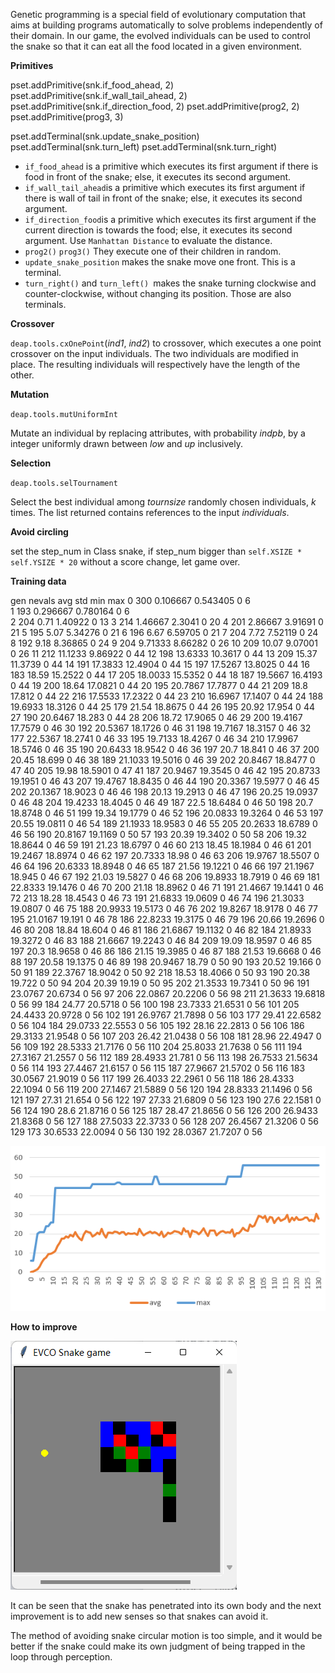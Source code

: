 Genetic programming is a special field of evolutionary computation that aims at building programs automatically to solve problems independently of their domain. In our game, the evolved individuals can be used to control  the snake so that it can eat all the food located in a given environment.

**Primitives**

pset.addPrimitive(snk.if_food_ahead, 2)
pset.addPrimitive(snk.if_wall_tail_ahead, 2)
pset.addPrimitive(snk.if_direction_food, 2)
pset.addPrimitive(prog2, 2)
pset.addPrimitive(prog3, 3)

pset.addTerminal(snk.update_snake_position)
pset.addTerminal(snk.turn_left)
pset.addTerminal(snk.turn_right)

- `if_food_ahead` is a primitive which executes its first argument if there is food in front of the snake; else, it executes its second argument.
- `if_wall_tail_ahead`is a primitive which executes its first argument if there is wall of tail in front of the snake; else, it executes its second argument.
- `if_direction_food`is a primitive which executes its first argument if the current direction is towards the food; else, it executes its second argument. Use `Manhattan Distance` to evaluate the distance.
- `prog2()` `prog3()` They execute one of their children in random.
- `update_snake_position` makes the snake move one front. This is a terminal.
- `turn_right()` and `turn_left() `makes the snake turning clockwise and counter-clockwise, without changing its position. Those are also terminals.

**Crossover**

`deap.tools.cxOnePoint`(*ind1*, *ind2*) to crossover, which executes a one point crossover on the input individuals. The two individuals are modified in place. The resulting individuals will respectively have the length of the other.

**Mutation**

`deap.tools.mutUniformInt`

Mutate an individual by replacing attributes, with probability *indpb*, by a integer uniformly drawn between *low* and *up* inclusively.

**Selection**

`deap.tools.selTournament`

Select the best individual among *tournsize* randomly chosen individuals, *k* times. The list returned contains references to the input *individuals*.

**Avoid circling**

set the step_num in Class snake, if step_num bigger than `self.XSIZE * self.YSIZE * 20` without a score change, let game over.

**Training data**

gen	nevals	avg     	std     	min	max
0  	300   	0.106667	0.543405	0  	6  
1  	193   	0.296667	0.780164	0  	6  
2  	204   	0.71    	1.40922 	0  	13 
3  	214   	1.46667 	2.3041  	0  	20 
4  	201   	2.86667 	3.91691 	0  	21 
5  	195   	5.07    	5.34276 	0  	21 
6  	196   	6.67    	6.59705 	0  	21 
7  	204   	7.72    	7.52119 	0  	24 
8  	192   	9.18    	8.36865 	0  	24 
9  	204   	9.71333 	8.66282 	0  	26 
10 	209   	10.07   	9.07001 	0  	26 
11 	212   	11.1233 	9.86922 	0  	44 
12 	198   	13.6333 	10.3617 	0  	44 
13 	209   	15.37   	11.3739 	0  	44 
14 	191   	17.3833 	12.4904 	0  	44 
15 	197   	17.5267 	13.8025 	0  	44 
16 	183   	18.59   	15.2522 	0  	44 
17 	205   	18.0033 	15.5352 	0  	44 
18 	187   	19.5667 	16.4193 	0  	44 
19 	200   	18.64   	17.0821 	0  	44 
20 	195   	20.7867 	17.7877 	0  	44 
21 	209   	18.8    	17.812  	0  	44 
22 	216   	17.5533 	17.2322 	0  	44 
23 	210   	16.6967 	17.1407 	0  	44 
24 	188   	19.6933 	18.3126 	0  	44 
25 	179   	21.54   	18.8675 	0  	44 
26 	195   	20.92   	17.954  	0  	44 
27 	190   	20.6467 	18.283  	0  	44 
28 	206   	18.72   	17.9065 	0  	46 
29 	200   	19.4167 	17.7579 	0  	46 
30 	192   	20.5367 	18.1726 	0  	46 
31 	198   	19.7167 	18.3157 	0  	46 
32 	177   	22.5367 	18.2741 	0  	46 
33 	195   	19.7133 	18.4267 	0  	46 
34 	210   	17.9967 	18.5746 	0  	46 
35 	190   	20.6433 	18.9542 	0  	46 
36 	197   	20.7    	18.841  	0  	46 
37 	200   	20.45   	18.699  	0  	46 
38 	189   	21.1033 	19.5016 	0  	46 
39 	202   	20.8467 	18.8477 	0  	47 
40 	205   	19.98   	18.5901 	0  	47 
41 	187   	20.9467 	19.3545 	0  	46 
42 	195   	20.8733 	19.1951 	0  	46 
43 	207   	19.4767 	18.8435 	0  	46 
44 	190   	20.3367 	19.5977 	0  	46 
45 	202   	20.1367 	18.9023 	0  	46 
46 	198   	20.13   	19.2913 	0  	46 
47 	196   	20.25   	19.0937 	0  	46 
48 	204   	19.4233 	18.4045 	0  	46 
49 	187   	22.5    	18.6484 	0  	46 
50 	198   	20.7    	18.8748 	0  	46 
51 	199   	19.34   	19.1779 	0  	46 
52 	196   	20.0833 	19.3264 	0  	46 
53 	197   	20.55   	19.0811 	0  	46 
54 	189   	21.1933 	18.9583 	0  	46 
55 	205   	20.2633 	18.6789 	0  	46 
56 	190   	20.8167 	19.1169 	0  	50 
57 	193   	20.39   	19.3402 	0  	50 
58 	206   	19.32   	18.8644 	0  	46 
59 	191   	21.23   	18.6797 	0  	46 
60 	213   	18.45   	18.1984 	0  	46 
61 	201   	19.2467 	18.8974 	0  	46 
62 	197   	20.7333 	18.98   	0  	46 
63 	206   	19.9767 	18.5507 	0  	46 
64 	196   	20.6333 	18.8948 	0  	46 
65 	187   	21.56   	19.1221 	0  	46 
66 	197   	21.1967 	18.945  	0  	46 
67 	192   	21.03   	19.5827 	0  	46 
68 	206   	19.8933 	18.7919 	0  	46 
69 	181   	22.8333 	19.1476 	0  	46 
70 	200   	21.18   	18.8962 	0  	46 
71 	191   	21.4667 	19.1441 	0  	46 
72 	213   	18.28   	18.4543 	0  	46 
73 	191   	21.6833 	19.0609 	0  	46 
74 	196   	21.3033 	19.0807 	0  	46 
75 	188   	20.9933 	19.5173 	0  	46 
76 	202   	19.8267 	18.9178 	0  	46 
77 	195   	21.0167 	19.191  	0  	46 
78 	186   	22.8233 	19.3175 	0  	46 
79 	196   	20.66   	19.2696 	0  	46 
80 	208   	18.84   	18.604  	0  	46 
81 	186   	21.6867 	19.1132 	0  	46 
82 	184   	21.8933 	19.3272 	0  	46 
83 	188   	21.6667 	19.2243 	0  	46 
84 	209   	19.09   	18.9597 	0  	46 
85 	197   	20.3    	18.9658 	0  	46 
86 	186   	21.15   	19.3985 	0  	46 
87 	188   	21.53   	19.6668 	0  	46 
88 	197   	20.58   	19.1375 	0  	46 
89 	198   	20.9467 	18.79   	0  	50 
90 	193   	20.52   	19.166  	0  	50 
91 	189   	22.3767 	18.9042 	0  	50 
92 	218   	18.53   	18.4066 	0  	50 
93 	190   	20.38   	19.722  	0  	50 
94 	204   	20.39   	19.19   	0  	50 
95 	202   	21.3533 	19.7341 	0  	50 
96 	191   	23.0767 	20.6734 	0  	56 
97 	206   	22.0867 	20.2206 	0  	56 
98 	211   	21.3633 	19.6818 	0  	56 
99 	184   	24.77   	20.5718 	0  	56 
100	198   	23.7333 	21.6531 	0  	56 
101	205   	24.4433 	20.9728 	0  	56 
102	191   	26.9767 	21.7898 	0  	56 
103	177   	29.41   	22.6582 	0  	56 
104	184   	29.0733 	22.5553 	0  	56 
105	192   	28.16   	22.2813 	0  	56 
106	186   	29.3133 	21.9548 	0  	56 
107	203   	26.42   	21.0438 	0  	56 
108	181   	28.96   	22.4947 	0  	56 
109	192   	28.5333 	21.7176 	0  	56 
110	204   	25.8033 	21.7638 	0  	56 
111	194   	27.3167 	21.2557 	0  	56 
112	189   	28.4933 	21.781  	0  	56 
113	198   	26.7533 	21.5634 	0  	56 
114	193   	27.4467 	21.6157 	0  	56 
115	187   	27.9667 	21.5702 	0  	56 
116	183   	30.0567 	21.9019 	0  	56 
117	199   	26.4033 	22.2961 	0  	56 
118	186   	28.4333 	22.1094 	0  	56 
119	200   	27.1467 	21.5889 	0  	56 
120	194   	28.8333 	21.1496 	0  	56 
121	197   	27.31   	21.654  	0  	56 
122	197   	27.33   	21.6809 	0  	56 
123	190   	27.6    	22.1581 	0  	56 
124	190   	28.6    	21.8716 	0  	56 
125	187   	28.47   	21.8656 	0  	56 
126	200   	26.9433 	21.8368 	0  	56 
127	188   	27.5033 	22.3733 	0  	56 
128	207   	26.4567 	21.3206 	0  	56 
129	173   	30.6533 	22.0094 	0  	56 
130	192   	28.0367 	21.7207 	0  	56 

![image-20230408182301545](note.assets/image-20230408182301545.png)



**How to improve**

![image-20230408182008521](note.assets/image-20230408182008521.png)

It can be seen that the snake has penetrated into its own body and the next improvement is to add new senses so that snakes can avoid it.



The method of avoiding snake circular motion is too simple, and it would be better if the snake could make its own judgment of being trapped in the loop through perception.

